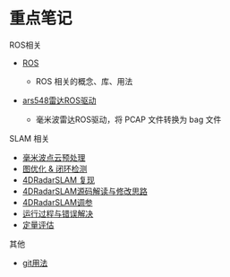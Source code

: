 # 重点笔记

ROS相关

- [ROS](./自动驾驶/Libraries/ROS.md)

  - ROS 相关的概念、库、用法

- [ars548雷达ROS驱动](./自动驾驶/传感器/ars548雷达ROS驱动.md)

  - 毫米波雷达ROS驱动，将 PCAP 文件转换为 bag 文件




SLAM 相关

- [毫米波点云预处理](./自动驾驶/SLAM/4D毫米波SLAM/4DRadarSLAM/毫米波点云预处理.md)
- [图优化 & 闭环检测](./自动驾驶/SLAM/4D毫米波SLAM/4DRadarSLAM/图优化与闭环检测.md)
- [4DRadarSLAM 复现](./自动驾驶/SLAM/4D毫米波SLAM/4DRadarSLAM/4DRadarSLAM复现.md)
- [4DRadarSLAM源码解读与修改思路](./自动驾驶/SLAM/4D毫米波SLAM/4DRadarSLAM/4DRadarSLAM源码解读与修改.md)
- [4DRadarSLAM调参](./自动驾驶/SLAM/4D毫米波SLAM/4DRadarSLAM/4DRadarSLAM调参.md)
- [运行过程与错误解决](./自动驾驶/SLAM/4D毫米波SLAM/4DRadarSLAM/4DRadarSLAM运行与错误解决.md)
- [定量评估](./自动驾驶/SLAM/4D毫米波SLAM/SLAM效果评估/SLAM效果评估.md)



其他

- [git用法](./杂货铺/git.md)

  



